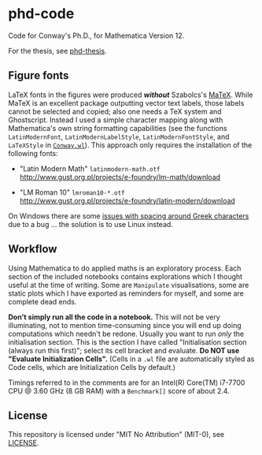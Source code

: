 # phd-code

Code for Conway's Ph.D., for Mathematica Version&nbsp;12.

For the thesis, see [phd-thesis](https://github.com/yawnoc/phd-thesis).

## Figure fonts

LaTeX fonts in the figures were produced ***without*** Szabolcs's [MaTeX][].
While MaTeX is an excellent package outputting vector text labels,
those labels cannot be selected and copied;
also one needs a TeX system and Ghostscript.
Instead I used a simple character mapping
along with Mathematica's own string formatting capabilities
(see the functions `LatinModernFont`, `LatinModernLabelStyle`,
`LatinModernFontStyle`, and `LaTeXStyle` in [`Conway.wl`](Conway.wl)).
This approach only requires the installation of the following fonts:

* "Latin Modern Math" `latinmodern-math.otf` <br>
  <http://www.gust.org.pl/projects/e-foundry/lm-math/download>

* "LM Roman 10" `lmroman10-*.otf` <br>
  <http://www.gust.org.pl/projects/e-foundry/latin-modern/download>

On Windows there are some [issues with spacing around Greek characters][greek]
due to a bug ... the solution is to use Linux instead.

[greek]: https://mathematica.stackexchange.com/q/219745

## Workflow

Using Mathematica to do applied maths is an exploratory process.
Each section of the included notebooks contains explorations
which I thought useful at the time of writing.
Some are `Manipulate` visualisations,
some are static plots which I have exported as reminders for myself,
and some are complete dead ends.

**Don't simply run all the code in a notebook.**
This will not be very illuminating,
not to mention time-consuming since you will end up
doing computations which needn't be redone.
Usually you want to run *only* the initialisation section.
This is the section I have called
"Initialisation section (always run this first)";
select its cell bracket and evaluate.
**Do NOT use "Evaluate Initialization Cells".**
(Cells in a `.wl` file are automatically styled as Code cells,
which are Initialization Cells by default.)

Timings referred to in the comments are for an
Intel(R) Core(TM) i7-7700 CPU @ 3.60 GHz (8 GB RAM)
with a `Benchmark[]` score of about 2.4.

[MaTeX]: https://github.com/szhorvat/MaTeX

## License

This repository is licensed under "MIT No Attribution" (MIT-0),
see [LICENSE](LICENSE).
